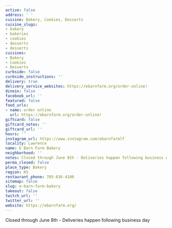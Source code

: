 ```yaml
---
active: false
address: ' '
cuisine: Bakery, Cookies, Desserts
cuisine_slugs:
- bakery
- bakeries
- cookies
- desserts
- desserts
cuisines:
- Bakery
- Cookies
- Desserts
curbside: false
curbside_instructions: ''
delivery: true
delivery_service_websites: https://ebarnfarm.org/order-online!
dinein: false
facebook_url: ''
featured: false
food_urls:
- name: order online
  url: https://ebarnfarm.org/order-online!
giftcard: false
giftcard_notes: ''
giftcard_url: ''
hours: ''
instagram_url: https://www.instagram.com/ebarnfarmlf
locality: Lawrence
name: E Barn Farm Bakery
neighborhood: ''
notes: Closed through June 8th - Deliveries happen following business day
perma_closed: false
place_type: Bakery
region: KS
restaurant_phone: 785-836-4100
sitemap: false
slug: e-barn-farm-bakery
takeout: false
twitch_url: ''
twitter_url: ''
website: https://ebarnfarm.org/
---
```


Closed through June 8th - Deliveries happen following business day